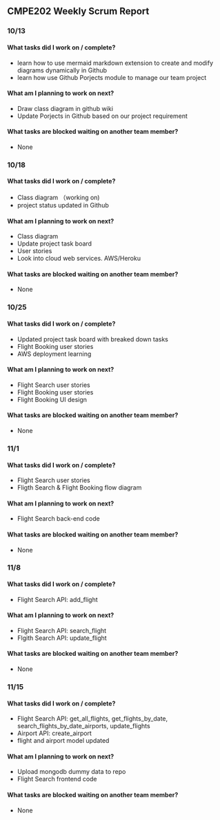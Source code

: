 ## CMPE202 Weekly Scrum Report

### 10/13
#### What tasks did I work on / complete?
 * learn how to use mermaid markdown extension to create and modify diagrams dynamically in Github
 * learn how use Github Porjects module to manage our team project
#### What am I planning to work on next?
 * Draw class diagram in github wiki
 * Update Porjects in Github based on our project requirement
#### What tasks are blocked waiting on another team member?
 * None

### 10/18
####  What tasks did I work on / complete?
 * Class diagram （working on)
 * project status updated in Github
####  What am I planning to work on next?
 * Class diagram
 * Update project task board
 * User stories
 * Look into cloud web services. AWS/Heroku
####  What tasks are blocked waiting on another team member?
 * None

### 10/25
#### What tasks did I work on / complete?
* Updated project task board with breaked down tasks
* Flight Booking user stories
* AWS deployment learning
#### What am I planning to work on next?
* Flight Search user stories
* Flight Booking user stories
* Flight Booking UI design
#### What tasks are blocked waiting on another team member?
* None

### 11/1
#### What tasks did I work on / complete?
* Flight Search user stories
* Fligth Search & Flight Booking flow diagram
#### What am I planning to work on next?
* Flight Search back-end code
#### What tasks are blocked waiting on another team member?
* None

### 11/8
#### What tasks did I work on / complete?
* Flight Search API: add_flight
#### What am I planning to work on next?
* Flight Search API: search_flight
* Flgith Search API: update_flight
#### What tasks are blocked waiting on another team member?
* None

### 11/15
#### What tasks did I work on / complete?
* Flight Search API: get_all_flights, get_flights_by_date, search_flights_by_date_airports, update_flights
* Airport API: create_airport
* flight and airport model updated
#### What am I planning to work on next?
* Upload mongodb dummy data to repo
* Flight Search frontend code
#### What tasks are blocked waiting on another team member?
* None
